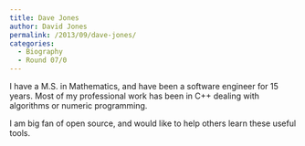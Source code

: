 ```yaml
---
title: Dave Jones
author: David Jones
permalink: /2013/09/dave-jones/
categories:
  - Biography
  - Round 07/0
---
```

I have a M.S. in Mathematics, and have been a software engineer for 15 years. Most of my professional work has been in C++ dealing with algorithms or numeric programming.

I am big fan of open source, and would like to help others learn these useful tools.
